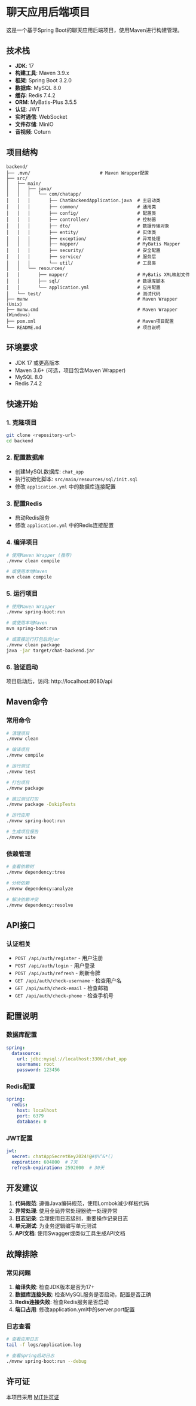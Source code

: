 # 聊天应用后端项目

这是一个基于Spring Boot的聊天应用后端项目，使用Maven进行构建管理。

## 技术栈

- **JDK**: 17
- **构建工具**: Maven 3.9.x
- **框架**: Spring Boot 3.2.0
- **数据库**: MySQL 8.0
- **缓存**: Redis 7.4.2
- **ORM**: MyBatis-Plus 3.5.5
- **认证**: JWT
- **实时通信**: WebSocket
- **文件存储**: MinIO
- **音视频**: Coturn

## 项目结构

```
backend/
├── .mvn/                          # Maven Wrapper配置
├── src/
│   ├── main/
│   │   ├── java/
│   │   │   └── com/chatapp/
│   │   │       ├── ChatBackendApplication.java  # 主启动类
│   │   │       ├── common/                      # 通用类
│   │   │       ├── config/                      # 配置类
│   │   │       ├── controller/                  # 控制器
│   │   │       ├── dto/                         # 数据传输对象
│   │   │       ├── entity/                      # 实体类
│   │   │       ├── exception/                   # 异常处理
│   │   │       ├── mapper/                      # MyBatis Mapper
│   │   │       ├── security/                    # 安全配置
│   │   │       ├── service/                     # 服务层
│   │   │       └── util/                        # 工具类
│   │   └── resources/
│   │       ├── mapper/                          # MyBatis XML映射文件
│   │       ├── sql/                             # 数据库脚本
│   │       └── application.yml                  # 应用配置
│   └── test/                                    # 测试代码
├── mvnw                                         # Maven Wrapper (Unix)
├── mvnw.cmd                                     # Maven Wrapper (Windows)
├── pom.xml                                      # Maven项目配置
└── README.md                                    # 项目说明
```

## 环境要求

- JDK 17 或更高版本
- Maven 3.6+ (可选，项目包含Maven Wrapper)
- MySQL 8.0
- Redis 7.4.2

## 快速开始

### 1. 克隆项目
```bash
git clone <repository-url>
cd backend
```

### 2. 配置数据库
- 创建MySQL数据库: `chat_app`
- 执行初始化脚本: `src/main/resources/sql/init.sql`
- 修改 `application.yml` 中的数据库连接配置

### 3. 配置Redis
- 启动Redis服务
- 修改 `application.yml` 中的Redis连接配置

### 4. 编译项目
```bash
# 使用Maven Wrapper (推荐)
./mvnw clean compile

# 或使用本地Maven
mvn clean compile
```

### 5. 运行项目
```bash
# 使用Maven Wrapper
./mvnw spring-boot:run

# 或使用本地Maven
mvn spring-boot:run

# 或直接运行打包后的jar
./mvnw clean package
java -jar target/chat-backend.jar
```

### 6. 验证启动
项目启动后，访问: http://localhost:8080/api

## Maven命令

### 常用命令
```bash
# 清理项目
./mvnw clean

# 编译项目
./mvnw compile

# 运行测试
./mvnw test

# 打包项目
./mvnw package

# 跳过测试打包
./mvnw package -DskipTests

# 运行应用
./mvnw spring-boot:run

# 生成项目报告
./mvnw site
```

### 依赖管理
```bash
# 查看依赖树
./mvnw dependency:tree

# 分析依赖
./mvnw dependency:analyze

# 解决依赖冲突
./mvnw dependency:resolve
```

## API接口

### 认证相关
- `POST /api/auth/register` - 用户注册
- `POST /api/auth/login` - 用户登录
- `POST /api/auth/refresh` - 刷新令牌
- `GET /api/auth/check-username` - 检查用户名
- `GET /api/auth/check-email` - 检查邮箱
- `GET /api/auth/check-phone` - 检查手机号

## 配置说明

### 数据库配置
```yaml
spring:
  datasource:
    url: jdbc:mysql://localhost:3306/chat_app
    username: root
    password: 123456
```

### Redis配置
```yaml
spring:
  redis:
    host: localhost
    port: 6379
    database: 0
```

### JWT配置
```yaml
jwt:
  secret: chatAppSecretKey2024!@#$%^&*()
  expiration: 604800  # 7天
  refresh-expiration: 2592000  # 30天
```

## 开发建议

1. **代码规范**: 遵循Java编码规范，使用Lombok减少样板代码
2. **异常处理**: 使用全局异常处理器统一处理异常
3. **日志记录**: 合理使用日志级别，重要操作记录日志
4. **单元测试**: 为业务逻辑编写单元测试
5. **API文档**: 使用Swagger或类似工具生成API文档

## 故障排除

### 常见问题

1. **编译失败**: 检查JDK版本是否为17+
2. **数据库连接失败**: 检查MySQL服务是否启动，配置是否正确
3. **Redis连接失败**: 检查Redis服务是否启动
4. **端口占用**: 修改application.yml中的server.port配置

### 日志查看
```bash
# 查看应用日志
tail -f logs/application.log

# 查看Spring启动日志
./mvnw spring-boot:run --debug
```

## 许可证

本项目采用 [MIT许可证](LICENSE)
